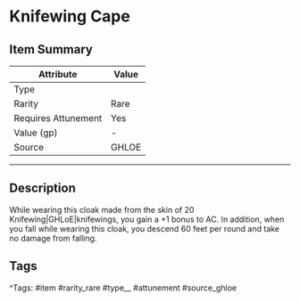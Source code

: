 # Knifewing Cape

## Item Summary

| Attribute            | Value                        |
|----------------------|------------------------------|
| Type                 |   |
| Rarity               | Rare             |
| Requires Attunement  | Yes                |
| Value (gp)           | -    |
| Source               | GHLOE |

---

## Description

While wearing this cloak made from the skin of 20 Knifewing|GHLoE|knifewings, you gain a +1 bonus to AC. In addition, when you fall while wearing this cloak, you descend 60 feet per round and take no damage from falling.

## Tags

^Tags: #item #rarity_rare #type__ #attunement #source_ghloe